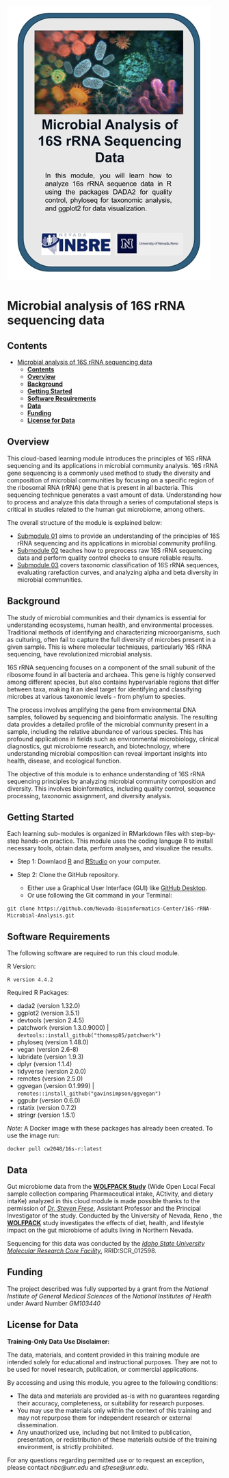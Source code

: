 ![course card](images/anchor.jpg)

# Microbial analysis of 16S rRNA sequencing data

## **Contents**

- [Microbial analysis of 16S rRNA sequencing data](#microbial-analysis-of-16s-rrna-sequencing-data)
  - [**Contents**](#contents)
  - [**Overview**](#overview)
  - [**Background**](#background)
  - [**Getting Started**](#getting-started)
  - [**Software Requirements**](#software-requirements)
  - [**Data**](#data)
  - [**Funding**](#funding)
  - [**License for Data**](#license-for-data)

## **Overview**

This cloud-based learning module introduces the principles of 16S rRNA sequencing and its applications in microbial community analysis. 16S rRNA gene sequencing is a commonly used method to study the diversity and composition of microbial communities by focusing on a specific region of the ribosomal RNA (rRNA) gene that is present in all bacteria. This sequencing technique generates a vast amount of data. Understanding how to process and analyze this data through a series of computational steps is critical in studies related to the human gut microbiome, among others.

The overall structure of the module is explained below:

- [Submodule 01](Markdown/Submodule01.md) aims to provide an understanding of the principles of 16S rRNA sequencing and its applications in microbial community profiling.
- [Submodule 02](Markdown/Submodule02.md) teaches how to preprocess raw 16S rRNA sequencing data and perform quality control checks to ensure reliable results.
- [Submodule 03](Markdown/Submodule03.md) covers taxonomic classification of 16S rRNA sequences, evaluating rarefaction curves, and analyzing alpha and beta diversity in microbial communities.

## **Background**

The study of microbial communities and their dynamics is essential for understanding ecosystems, human health, and environmental processes. Traditional methods of identifying and characterizing microorganisms, such as culturing, often fail to capture the full diversity of microbes present in a given sample. This is where molecular techniques, particularly 16S rRNA sequencing, have revolutionized microbial analysis.

16S rRNA sequencing focuses on a component of the small subunit of the ribosome found in all bacteria and archaea. This gene is highly conserved among different species, but also contains hypervariable regions that differ between taxa, making it an ideal target for identifying and classifying microbes at various taxonomic levels - from phylum to species.

The process involves amplifying the gene from environmental DNA samples, followed by sequencing and bioinformatic analysis. The resulting data provides a detailed profile of the microbial community present in a sample, including the relative abundance of various species. This has profound applications in fields such as environmental microbiology, clinical diagnostics, gut microbiome research, and biotechnology, where understanding microbial composition can reveal important insights into health, disease, and ecological function.

The objective of this module is to enhance understanding of 16S rRNA sequencing principles by analyzing microbial community composition and diversity. This involves bioinformatics, including quality control, sequence processing, taxonomic assignment, and diversity analysis.


## **Getting Started**

 Each learning sub-modules is organized in RMarkdown files with step-by-step hands-on practice. This module uses the coding languge R to install necessary tools, obtain data, perform analyses, and visualize the results.

- Step 1: Downlaod [R](https://www.r-project.org/) and [RStudio](https://posit.co/download/rstudio-desktop/) on your computer. 


- Step 2: Clone the GitHub repository. 

  - Either use a Graphical User Interface (GUI) like [GitHub Desktop](https://desktop.github.com/download/).
  - Or use following the Git command in your Terminal:

```
git clone https://github.com/Nevada-Bioinformatics-Center/16S-rRNA-Microbial-Analysis.git
```

## **Software Requirements**

The following software are required to run this cloud module.

R Version:
```
R version 4.4.2
```

Required R Packages:

- dada2 (version 1.32.0)
- ggplot2 (version 3.5.1)
- devtools (version 2.4.5)
- patchwork (version 1.3.0.9000) | `devtools::install_github("thomasp85/patchwork")`
- phyloseq (version 1.48.0)
- vegan (version 2.6-8)
- lubridate (version 1.9.3)
- dplyr (version 1.1.4)
- tidyverse (version 2.0.0)
- remotes (version 2.5.0)
- ggvegan (version 0.1.999) | `remotes::install_github("gavinsimpson/ggvegan")`
- ggpubr (version 0.6.0)
- rstatix (version 0.7.2)
- stringr (version 1.5.1)

*Note:* A Docker image with these packages has already been created. To use the image run:
```
docker pull cw2048/16s-r:latest
```


## **Data**

 Gut microbiome data from the [**WOLFPACK Study**](https://freselab.org/wolfpack/) (Wide Open Local Fecal sample collection comparing Pharmaceutical intake, ACtivity, and dietary intaKe) analyzed in this cloud module is made possible thanks to the permission of [_Dr. Steven Frese_](https://www.unr.edu/nutrition/directory/frese-steven), Assistant Professor and the Principal Investigator of the study. Conducted by the University of Nevada, Reno , the [**WOLFPACK**](https://freselab.org/wolfpack/) study investigates the effects of diet, health, and lifestyle impact on the gut microbiome of adults living in Northern Nevada.

 Sequencing for this data was conducted by the [_Idaho State University Molecular Research Core Facility_](https://www.isu.edu/mrcf/), RRID:SCR_012598.

## **Funding**

The project described was fully supported by a grant from the _National Institute of General Medical Sciences_ of the _National Institutes of Health_ under Award Number _GM103440_

## **License for Data**

**Training-Only Data Use Disclaimer:**

 The data, materials, and content provided in this training module are intended solely for educational and instructional purposes. They are not to be used for novel research, publication, or commercial applications.

By accessing and using this module, you agree to the following conditions:

- The data and materials are provided as-is with no guarantees regarding their accuracy, completeness, or suitability for research purposes.
- You may use the materials only within the context of this training and may not repurpose them for independent research or external dissemination.
- Any unauthorized use, including but not limited to publication, presentation, or redistribution of these materials outside of the training environment, is strictly prohibited.

For any questions regarding permitted use or to request an exception, please contact _nbc@unr.edu_ and _sfrese@unr.edu_.